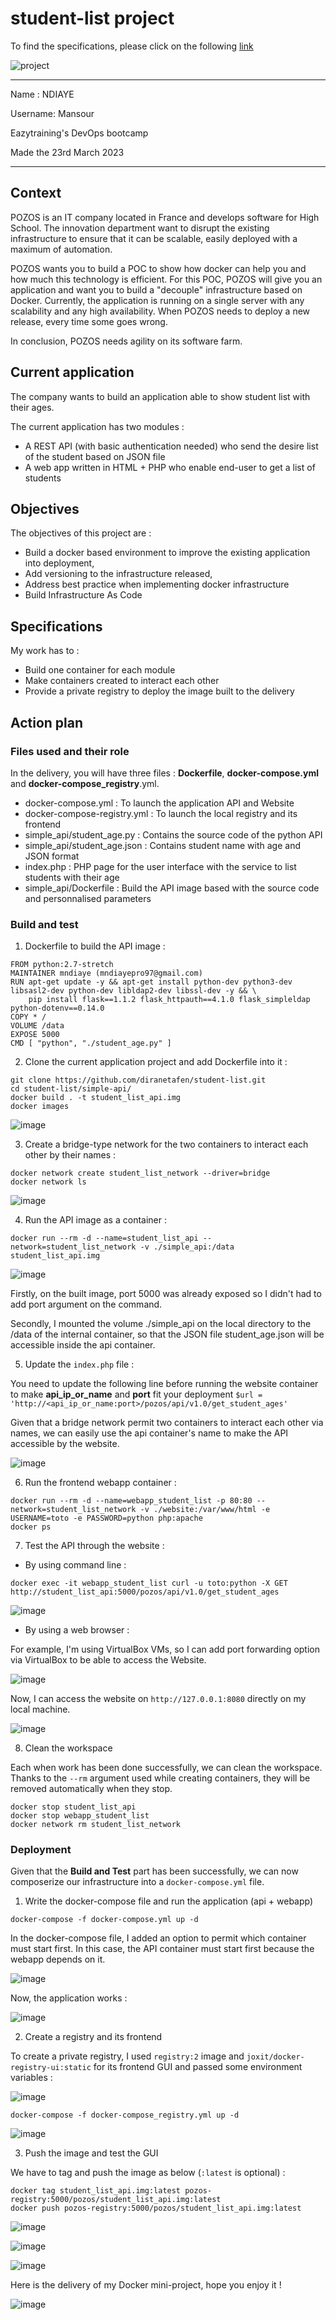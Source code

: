 # student-list project
To find the specifications, please click on the following [link](https://github.com/diranetafen/student-list "link")

![project](https://user-images.githubusercontent.com/18481009/84582395-ba230b00-adeb-11ea-9453-22ed1be7e268.jpg)



------------
Name : NDIAYE 

Username: Mansour

Eazytraining's DevOps bootcamp 

Made the 23rd March 2023

------------

## Context 
POZOS is an IT company located in France and develops software for High School. The innovation department want to disrupt the existing infrastructure to ensure that it can be scalable, easily deployed with a maximum of automation. 

POZOS wants you to build a POC to show how docker can help you and how much this technology is efficient. For this POC, POZOS will give you an application and want you to build a "decouple" infrastructure based on Docker. Currently, the application is running on a single server with any scalability and any high availability. When POZOS needs to deploy a new release, every time some goes wrong.

In conclusion, POZOS needs agility on its software farm.

## Current application

The company wants to build an application able to show student list with their ages. 

The current application has two modules : 
- A REST API (with basic authentication needed) who send the desire list of the student based on JSON file
- A web app written in HTML + PHP who enable end-user to get a list of students

## Objectives

The objectives of this project are : 
- Build a docker based environment to improve the existing application into deployment,
- Add versioning to the infrastructure released,
- Address best practice when implementing docker infrastructure
- Build Infrastructure As Code

## Specifications
My work has to :
- Build one container for each module
- Make containers created to interact each other
- Provide a private registry to deploy the image built to the delivery

## Action plan
### Files used and their role
In the delivery, you will have three files : **Dockerfile**, **docker-compose.yml** and **docker-compose_registry**.yml.
- docker-compose.yml : To launch the application API and Website
- docker-compose-registry.yml : To launch the local registry and its frontend
- simple_api/student_age.py : Contains the source code of the python API
- simple_api/student_age.json : Contains student name with age and JSON format
- index.php : PHP page for the user interface with the service to list students with their age
- simple_api/Dockerfile : Build the API image based with the source code and personnalised parameters

### Build and test
1. Dockerfile to build the API image : 
```
FROM python:2.7-stretch
MAINTAINER mndiaye (mndiayepro97@gmail.com)
RUN apt-get update -y && apt-get install python-dev python3-dev libsasl2-dev python-dev libldap2-dev libssl-dev -y && \
    pip install flask==1.1.2 flask_httpauth==4.1.0 flask_simpleldap python-dotenv==0.14.0
COPY * /
VOLUME /data
EXPOSE 5000
CMD [ "python", "./student_age.py" ]
```

2. Clone the current application project and add Dockerfile into it :

```
git clone https://github.com/diranetafen/student-list.git
cd student-list/simple-api/
docker build . -t student_list_api.img
docker images 
```
 
![image](https://user-images.githubusercontent.com/58290325/227361927-6702f18a-880b-40f7-9c62-0c6323c44503.png)

3. Create a bridge-type network for the two containers to interact each other by their names :
```
docker network create student_list_network --driver=bridge
docker network ls
```

![image](https://user-images.githubusercontent.com/58290325/227365330-ff4565fe-7a8c-420e-83db-356ea6de1c08.png)

4. Run the API image as a container :
```
docker run --rm -d --name=student_list_api --network=student_list_network -v ./simple_api:/data student_list_api.img
```

![image](https://user-images.githubusercontent.com/58290325/227372635-1fb06593-a572-4229-82d9-dcc172beb4ff.png)

Firstly, on the built image, port 5000 was already exposed so I didn't had to add port argument on the command. 

Secondly, I mounted the volume ./simple_api on the local directory to the /data of the internal container, so that the JSON file student_age.json will be accessible inside the api container. 

5.  Update the `index.php` file :

You need to update the following line before running the website container to make **api_ip_or_name** and **port** fit your deployment  `$url = 'http://<api_ip_or_name:port>/pozos/api/v1.0/get_student_ages'`

Given that a bridge network permit two containers to interact each other via names, we can easily use the api container's name to make the API accessible by the website.

![image](https://user-images.githubusercontent.com/58290325/227373377-8dd3f7e9-4672-43be-82c1-3688375968fc.png)


6. Run the frontend webapp container :
```
docker run --rm -d --name=webapp_student_list -p 80:80 --network=student_list_network -v ./website:/var/www/html -e USERNAME=toto -e PASSWORD=python php:apache
docker ps
```

7. Test the API through the website : 
- By using command line : 
```
docker exec -it webapp_student_list curl -u toto:python -X GET http://student_list_api:5000/pozos/api/v1.0/get_student_ages
```

![image](https://user-images.githubusercontent.com/58290325/227376291-2492b80b-b533-4f9c-8bf7-83069c76d363.png)

- By using a web browser :

For example, I'm using VirtualBox VMs, so I can add port forwarding option via VirtualBox to be able to access the Website.  

![image](https://user-images.githubusercontent.com/58290325/227376786-58b501c2-52d9-4c7c-991e-3fc7701e0124.png)

Now, I can access the website on `http://127.0.0.1:8080` directly on my local machine. 

![image](https://user-images.githubusercontent.com/58290325/227377019-92ccae34-7b60-46fa-a2ae-15dfe154621e.png)

8. Clean the workspace

Each when work has been done successfully, we can clean the workspace. Thanks to the `--rm` argument used while creating containers, they will be removed automatically when they stop.

```
docker stop student_list_api
docker stop webapp_student_list
docker network rm student_list_network
```

### Deployment

Given that the **Build and Test** part has been successfully, we can now composerize our infrastructure into a `docker-compose.yml` file.
1. Write the docker-compose file and run the application (api + webapp)
```
docker-compose -f docker-compose.yml up -d
```

In the docker-compose file, I added an option to permit which container must start first. In this case, the API container must start first because the webapp depends on it.

![image](https://user-images.githubusercontent.com/58290325/227383490-26e0254e-7d36-4e5b-847b-a48e63ab1105.png)

Now, the application works :

![image](https://user-images.githubusercontent.com/58290325/227384210-5b519264-2be0-437b-98f6-b55bfcb651c2.png)


2. Create a registry and its frontend

To create a private registry, I used `registry:2` image and `joxit/docker-registry-ui:static` for its frontend GUI and passed some environment variables :

![image](https://user-images.githubusercontent.com/58290325/227385041-616b3aee-4583-4c07-9762-be3f719b7f0a.png)

```
docker-compose -f docker-compose_registry.yml up -d
```

![image](https://user-images.githubusercontent.com/58290325/227390010-8cfc7585-8055-44bb-9e39-3c3a38151851.png)


3. Push the image and test the GUI

We have to tag and push the image as below (`:latest` is optional) : 

```
docker tag student_list_api.img:latest pozos-registry:5000/pozos/student_list_api.img:latest
docker push pozos-registry:5000/pozos/student_list_api.img:latest
```

![image](https://user-images.githubusercontent.com/58290325/227391367-65d87341-1c60-41d5-9a1e-2983bacccfd8.png)

![image](https://user-images.githubusercontent.com/58290325/227391427-2b64478b-dd07-4b76-a80e-b5fde4b81000.png)

![image](https://user-images.githubusercontent.com/58290325/227391491-8fd91451-9912-4cd0-8cce-0bc948ffc160.png)

Here is the delivery of my Docker mini-project, hope you enjoy it !

![image](https://user-images.githubusercontent.com/58290325/227391740-d54a1b53-b197-40b9-9b13-fce07b706e1f.png)
